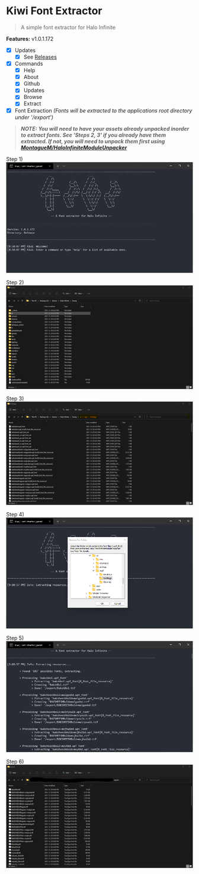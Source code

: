 

# Kiwi Font Extractor
> A simple font extractor for Halo Infinite

**Features:** v1.0.1.172
- [x] Updates
	- [x] See [Releases](https://github.com/Twigzie/Fantality-Infinite-Kiwi/releases) 
- [x] Commands
	- [x] Help
	- [x] About
	- [x] Github
	- [x] Updates 
	- [x] Browse
	- [x] Extract
- [x] Font Extraction *(Fonts will be extracted to the applications root directory under '/export')*

>***NOTE: You will need to have your assets already unpacked inorder to extract fonts. See 'Steps 2, 3' if you already have them extracted. If not, you will need to unpack them first using [MontagueM/HaloInfiniteModuleUnpacker](https://github.com/MontagueM/HaloInfiniteModuleUnpacker)***

Step 1) 
![](https://github.com/Twigzie/Fantality-Infinite-Kiwi/blob/main/images/example_1.png)

Step 2) 
![](https://github.com/Twigzie/Fantality-Infinite-Kiwi/blob/main/images/example_2.png)

Step 3) 
![](https://github.com/Twigzie/Fantality-Infinite-Kiwi/blob/main/images/example_3.png)

Step 4) 
![](https://github.com/Twigzie/Fantality-Infinite-Kiwi/blob/main/images/example_4.png)

Step 5) 
![](https://github.com/Twigzie/Fantality-Infinite-Kiwi/blob/main/images/example_5.png)

Step 6) 
![](https://github.com/Twigzie/Fantality-Infinite-Kiwi/blob/main/images/example_6.png)

